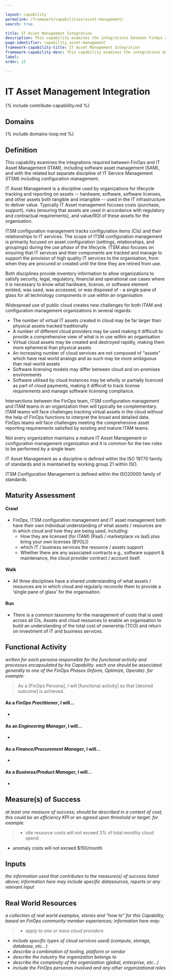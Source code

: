 ```yaml
---

layout: capability
permalink: /framework/capabilities/asset-management/
search: true

title: IT Asset Management Integration
description: This capability examines the integrations between FinOps and IT Asset Management.  Widespread use of public cloud creates new challenges for both ITAM and configuration management organizations in several regards...
page-identifier: capability_asset-management
framework-capability-title: IT Asset Management Integration
framework-capability-desc: This capability examines the integrations between FinOps and IT Asset Management. Widespread use of public cloud creates new challenges for both ITAM and configuration management organizations in several regards...
label:
order: 15

---
```


# IT Asset Management Integration

{% include contribute-capabiility.md %}

## Domains
<!-- _x-ref to the FinOps Domain(s) to which this Capability corresponds_ -->
{% include domains-loop.md %}


## Definition
This capability examines the integrations required between FinOps and IT Asset Management (ITAM), including software asset management (SAM), and with the related but separate discipline of IT Service Management (ITSM) including configuration management.

IT Asset Management is a discipline used by organizations for lifecycle tracking and reporting on assets --  hardware, software, software licenses, and other assets both tangible and intangible -- used in the IT infrastructure to deliver value. Typically IT Asset management focuses costs (purchase, support), risks (ensuring that assets are used in accordance with regulatory and contractual requirements), and value/ROI of these assets for the organisation.

ITSM configuration management tracks configuration items (CIs) and their relationships to IT services. The scope of ITSM configuration management is primarily focused on asset configuration (settings, relationships, and groupings) during the _use phase_ of the lifecycle. ITSM also focuses on ensuring that IT services and their components are tracked and manage to support the provision of high quality IT services to the organisation, from when they are procured or created until the time they are retired from use.

Both disciplines provide inventory information to allow organizations to satisfy security, legal, regulatory, financial and operational use cases where it is necessary to know what hardware, license, or software element existed, was used, was accessed, or was disposed of - a single pane of glass for all technology components in use within an organisation

Widespread use of public cloud creates new challenges for both ITAM and configuration management organizations in several regards:
* The number of virtual IT assets created in cloud may be far larger than physical assets tracked traditionally
* A number of different cloud providers may be used making it difficult to provide a comprehensive view of what is in use within an organisation
* Virtual cloud assets may be created and destroyed rapidly, making them more ephemeral than physical assets
* An increasing number of cloud services are not composed of “assets” which have real world analogs and as such may be more ambiguous than real-world assets
* Software licensing models may differ between cloud and on-premises environments
* Software utilised by cloud instances may be wholly or partially licenced as part of cloud payments, making it difficult to track license requirements and manage software licensing compliance.

Intersections between the FinOps team, ITSM configuration management and ITAM teams in an organization then will typically be complementary. ITAM teams will face challenges tracking virtual assets in the cloud without the help of FinOps functions to interpret the broad and detailed data. FinOps teams will face challenges meeting the comprehensive asset reporting requirements satisfied by existing and mature ITAM teams.

Not every organization maintains a mature IT Asset Management or configuration management organization and it is common for the two roles to be performed by a single team


IT Asset Management as a discipline is defined within the ISO 19770 family of standards and is maintained by working group 21 within ISO.

ITSM Configuration Management is defined within the ISO20000 family of standards.




## Maturity Assessment
#### Crawl
* FinOps, ITSM configuration management and IT asset management both have their own individual understanding of what assets / resources are in which cloud and how they are being used, including:
  * How they are licensed (for ITAM) (PaaS / marketplace vs IaaS plus bring your own licenses (BYOL))
  * which IT / business services the resource / assets support
  * Whether there are any associated contracts e.g., software support & maintenance, the cloud provider contract / account itself.


#### Walk
* All three disciplines have a shared understanding of what assets / resources are in which cloud and regularly reconcile them to provide a ‘single pane of glass’ for the organisation.


#### Run
* There is a common taxonomy for the management of costs that is used across all CIs, Assets and cloud resources to enable an organisation to build an understanding of the total cost of ownership (TCO) and return on investment of IT and business services.



## Functional Activity
_written for each persona responsible for the functional activity and processes encapsulated by his Capability.  each one should be associated generally to one of the FinOps Phases (Inform, Optimize, Operate). for example:_
>As a [FinOps Persona], I will [functional activity] so that [desired outcome] is achieved.

#### As a *FinOps Practitioner*, I will...
*

#### As an *Engineering Manager*, I will...
*

#### As a *Finance/Procurement Manager*, I will...
*

#### As a *Business/Product Manager*, I will...
*




## Measure(s) of Success
_at least one measure of success; should be described in a context of cost; this could be an efficiency KPI or an agreed upon threshold or target._
_for example:_
>* idle resource costs will not exceed 3% of total monthly cloud spend
* anomaly costs will not exceed $150/month



## Inputs
_the information used that contributes to the measure(s) of success listed above; information here may include specific datasources, reports or any relevant input_


<!-- ####### Real World Resources ####### -->
## Real World Resources
_a collection of real world examples, stories and “how to” for this Capability; based on FinOps community member experiences; information here may:_
>* _apply to one or more cloud providers_
* _include specific types of cloud services used) (compute, storage, database, etc...)_
* _describe a combination of  tooling, platform or vendor_
* _describe the industry the organization belongs to_
* _describe the complexity of the organization (global, enterprise, etc…)_
* _include the FinOps personas involved and any other organizational roles_
